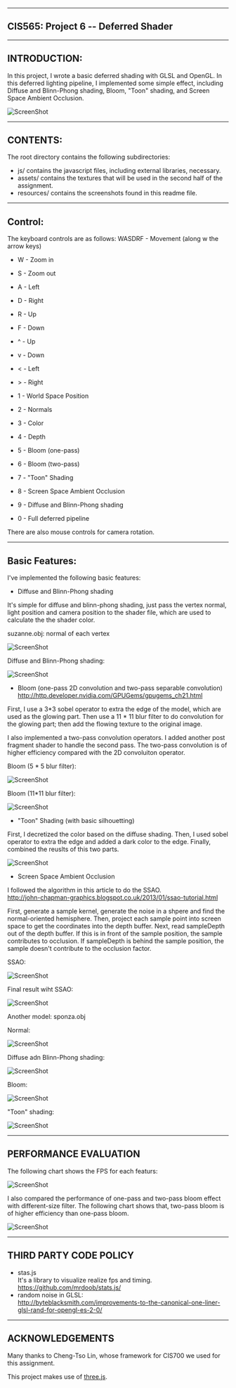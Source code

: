------------------------------------------------------------------------------
CIS565: Project 6 -- Deferred Shader
-------------------------------------------------------------------------------

-------------------------------------------------------------------------------
INTRODUCTION:
-------------------------------------------------------------------------------
In this project, I wrote a basic deferred shading with GLSL and OpenGL. In this deferred lighting pipeline, I implemented some simple effect, including 
Diffuse and Blinn-Phong shading, Bloom, "Toon" shading, and Screen Space Ambient Occlusion.

![ScreenShot](https://github.com/liying3/Project6-DeferredShader/blob/master/results/p_bloom1(fps%201).PNG)

-------------------------------------------------------------------------------
CONTENTS:
-------------------------------------------------------------------------------
The root directory contains the following subdirectories:
	
* js/ contains the javascript files, including external libraries, necessary.
* assets/ contains the textures that will be used in the second half of the
  assignment.
* resources/ contains the screenshots found in this readme file.
-------------------------------------------------------------------------------
Control:
-------------------------------------------------------------------------------
The keyboard controls are as follows:
WASDRF - Movement (along w the arrow keys)
* W - Zoom in
* S - Zoom out
* A - Left
* D - Right
* R - Up
* F - Down
* ^ - Up
* v - Down
* < - Left
* \> - Right


* 1 - World Space Position
* 2 - Normals
* 3 - Color
* 4 - Depth
* 5 - Bloom (one-pass)
* 6 - Bloom (two-pass)
* 7 - "Toon" Shading
* 8 - Screen Space Ambient Occlusion
* 9 - Diffuse and Blinn-Phong shading
* 0 - Full deferred pipeline

There are also mouse controls for camera rotation.

-------------------------------------------------------------------------------
Basic Features:
-------------------------------------------------------------------------------
I've implemented the following basic features:
* Diffuse and Blinn-Phong shading

It's simple for diffuse and blinn-phong shading, just pass the vertex normal, light position and camera position to the shader file, which are used to calculate the the shader color.

suzanne.obj: normal of each vertex

![ScreenShot](https://github.com/liying3/Project6-DeferredShader/blob/master/results/s_normal(fps%2060).PNG)

Diffuse and Blinn-Phong shading:

![ScreenShot](https://github.com/liying3/Project6-DeferredShader/blob/master/results/s_diffuse.PNG)

* Bloom (one-pass 2D convolution and two-pass separable convolution)  
http://http.developer.nvidia.com/GPUGems/gpugems_ch21.html

First, I use a 3*3 sobel operator to extra the edge of the model, which are used as the glowing part. Then use a 11 * 11 blur filter to do convolution for the glowing part; then add the flowing texture to the original image.

I also implemented a two-pass convolution operators. I added another post fragment shader to handle the second pass. The two-pass convolution is of higher efficiency compared with the 2D convoluiton operator. 

Bloom (5 * 5 blur filter):

![ScreenShot](https://github.com/liying3/Project6-DeferredShader/blob/master/results/s_bloom(r%3D2).PNG)

Bloom (11*11 blur filter):

![ScreenShot](https://github.com/liying3/Project6-DeferredShader/blob/master/results/s_bloom1.PNG)


* "Toon" Shading (with basic silhouetting)

First, I decretized the color based on the diffuse shading. Then, I used sobel operator to extra the edge and added a dark color to the edge. Finally, combined the reuslts of this two parts.

![ScreenShot](https://github.com/liying3/Project6-DeferredShader/blob/master/results/s_tooon.PNG)

* Screen Space Ambient Occlusion  

I followed the algorithm in this article to do the SSAO.  
http://john-chapman-graphics.blogspot.co.uk/2013/01/ssao-tutorial.html

First, generate a sample kernel, generate the noise in a shpere and find the normal-oriented hemisphere. Then, project each sample point into screen space to get the coordinates into the depth buffer. Next, read sampleDepth out of the depth buffer. If this is in front of the sample position, the sample contributes to occlusion. If sampleDepth is behind the sample position, the sample doesn't contribute to the occlusion factor. 

SSAO:

![ScreenShot](https://github.com/liying3/Project6-DeferredShader/blob/master/results/s_occlusion.PNG)

Final result wiht SSAO:

![ScreenShot](https://github.com/liying3/Project6-DeferredShader/blob/master/results/s_ssao.PNG)


Another model: sponza.obj

Normal:

![ScreenShot](https://github.com/liying3/Project6-DeferredShader/blob/master/results/p_normal(fps%2025).PNG)

Diffuse adn Blinn-Phong shading:

![ScreenShot](https://github.com/liying3/Project6-DeferredShader/blob/master/results/p_blinn.PNG)

Bloom:

![ScreenShot](https://github.com/liying3/Project6-DeferredShader/blob/master/results/p_bloom1(fps%201).PNG)

"Toon" shading:

![ScreenShot](https://github.com/liying3/Project6-DeferredShader/blob/master/results/p_toon(fps%201).PNG)

-------------------------------------------------------------------------------
PERFORMANCE EVALUATION
-------------------------------------------------------------------------------
The following chart shows the FPS for each featurs:

![ScreenShot](https://github.com/liying3/Project6-DeferredShader/blob/master/results/FPS.JPG)

I also compared the performance of one-pass and two-pass bloom effect with different-size filter. The following chart shows that, two-pass bloom is of higher efficiency than one-pass bloom.

![ScreenShot](https://github.com/liying3/Project6-DeferredShader/blob/master/results/chart%20bloom.JPG)

-------------------------------------------------------------------------------
THIRD PARTY CODE POLICY
-------------------------------------------------------------------------------
* stas.js  
It's a library to visualize realize fps and timing.  
https://github.com/mrdoob/stats.js/
* random noise in GLSL:  
http://byteblacksmith.com/improvements-to-the-canonical-one-liner-glsl-rand-for-opengl-es-2-0/

-------------------------------------------------------------------------------
ACKNOWLEDGEMENTS
---

Many thanks to Cheng-Tso Lin, whose framework for CIS700 we used for this
assignment.

This project makes use of [three.js](http://www.threejs.org).
